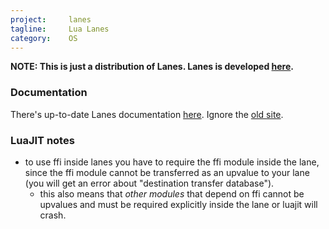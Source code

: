 ```yaml
---
project:     lanes
tagline:     Lua Lanes
category:    OS
---
```


**NOTE: This is just a distribution of Lanes. Lanes is developed [here][lanes site].**

### Documentation

There's up-to-date Lanes documentation [here][lanes doc]. Ignore the [old site].

### LuaJIT notes

  * to use ffi inside lanes you have to require the ffi module inside the lane, since the ffi module cannot
    be transferred as an upvalue to your lane (you will get an error about "destination transfer database").
    * this also means that *other modules* that depend on ffi cannot be upvalues and must be required
	   explicitly inside the lane or luajit will crash.


[lanes site]:     http://github.com/LuaLanes/lanes
[lanes doc]:      https://rawgithub.com/LuaLanes/lanes/master/docs/index.html
[old site]:       http://kotisivu.dnainternet.net/askok/bin/lanes/
